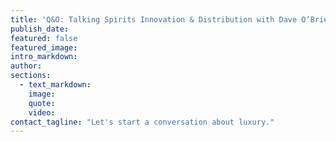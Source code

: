 ```yaml
---
title: 'Q&O: Talking Spirits Innovation & Distribution with Dave O’Brien of Proof ABV'
publish_date:
featured: false
featured_image:
intro_markdown:
author:
sections:
  - text_markdown:
    image:
    quote:
    video:
contact_tagline: "Let's start a conversation about luxury."
---
```

